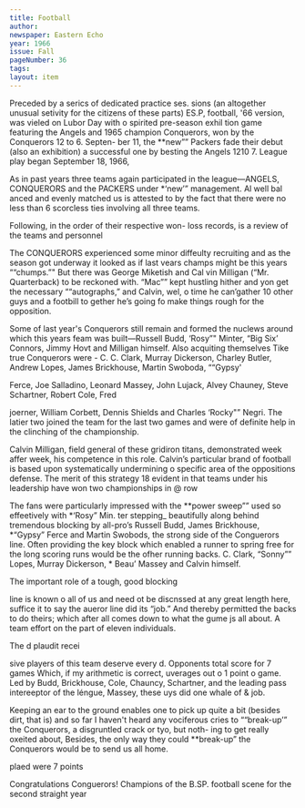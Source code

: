 ```yaml
---
title: Football
author: 
newspaper: Eastern Echo
year: 1966
issue: Fall
pageNumber: 36
tags:
layout: item
---
```

Preceded by a serics of dedicated practice ses. sions (an altogether unusual setivity for the citizens of these parts) ES.P, football, '66 version, was vieled on Lubor Day with o spirited pre-season exhil tion game featuring the Angels and 1965 champion Conquerors, won by the Conquerors 12 to 6. Septen- ber 11, the **new”” Packers fade their debut (also an exhibition) a successful one by besting the Angels 1210 7. League play began September 18, 1966,

As in past years three teams again participated in the league—ANGELS, CONQUERORS and the PACKERS under *‘new’” management. Al well bal anced and evenly matched us is attested to by the fact that there were no less than 6 scorcless ties involving all three teams.

Following, in the order of their respective won- loss records, is a review of the teams and personnel

The CONQUERORS experienced some minor diffeulty recruiting and as the season got underway it looked as if last vears champs might be this years ““chumps.”" But there was George Miketish and Cal vin Milligan (“Mr. Quarterback) to be reckoned with. “Mac”” kept hustling hither and yon get the necessary ““autographs,” and Calvin, wel, o time he can’gather 10 other guys and a footbill to gether he’s going fo make things rough for the opposition.

Some of last year's Conquerors still remain and formed the nuclews around which this years feam was built—Russell Budd, ‘Rosy”" Minter, “Big Six’ Connors, Jimmy Hovt and Milligan himself. Also acquiting themselves Tike true Conquerors were - C. C. Clark, Murray Dickerson, Charley Butler, Andrew Lopes, James Brickhouse, Martin Swoboda, ““Gypsy'

Ferce, Joe Salladino, Leonard Massey, John Lujack, Alvey Chauney, Steve Schartner, Robert Cole, Fred

joerner, William Corbett, Dennis Shields and Charles ‘Rocky"” Negri. The latier two joined the team for the last two games and were of definite help in the clinching of the championship.

Calvin Milligan, field general of these gridiron titans, demonstrated week affer week, his competence in this role. Calvin’s particular brand of football is based upon systematically undermining o specific area of the oppositions defense. The merit of this strategy 18 evident in that teams under his leadership have won two championships in @ row

The fans were particularly impressed with the **power sweep”” used so effeetively with *‘Rosy” Min. ter stepping_ beautifully along behind tremendous blocking by all-pro’s Russell Budd, James Brickhouse, *“Gypsy” Ferce and Martin Swobods, the strong side of the Conguerors line. Often providing the key block which enabled a runner to spring free for the long scoring runs would be the ofher running backs. C. Clark, “Sonny”” Lopes, Murray Dickerson, * Beau’ Massey and Calvin himself.

The important role of a tough, good blocking

line is known o all of us and need ot be discnssed at any great length here, suffice it to say the aueror line did its “job.” And thereby permitted the backs to do theirs; which after all comes down to what the gume js all about. A team effort on the part of eleven individuals.

The d plaudit recei

sive players of this team deserve every d. Opponents total score for 7 games Which, if my arithmetic is correct, uverages out o 1 point o game. Led by Budd, Brickhouse, Cole, Chauncy, Schartner, and the leading pass intereeptor of the léngue, Massey, these uys did one whale of & job.

Keeping an ear to the ground enables one to pick up quite a bit (besides dirt, that is) and so far I haven't heard any vociferous cries to ““break-up’” the Conquerors, a disgruntled crack or tyo, but noth- ing to get really oxeited about, Besides, the only way they could **break-up” the Conquerors would be to send us all home.

plaed were 7 points

Congratulations Conguerors! Champions of the B.SP. football scene for the second straight year
